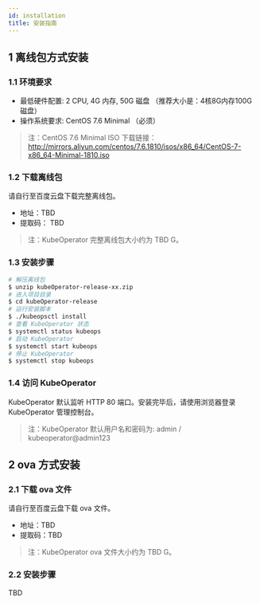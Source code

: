 ```yaml
---
id: installation
title: 安装指南
---
```


## 1 离线包方式安装

### 1.1 环境要求

-  最低硬件配置: 2 CPU, 4G 内存, 50G 磁盘 （推荐大小是：4核8G内存100G磁盘）
-  操作系统要求: CentOS 7.6 Minimal （必须）

> 注：CentOS 7.6 Minimal ISO 下载链接：http://mirrors.aliyun.com/centos/7.6.1810/isos/x86_64/CentOS-7-x86_64-Minimal-1810.iso

### 1.2 下载离线包

请自行至百度云盘下载完整离线包。

-  地址：TBD
-  提取码： TBD 

> 注：KubeOperator 完整离线包大小约为 TBD G。

### 1.3 安装步骤

``` bash
# 解压离线包
$ unzip kubeOperator-release-xx.zip
# 进入项目目录
$ cd kubeOperator-release
# 运行安装脚本
$ ./kubeopsctl install
# 查看 KubeOperator 状态
$ systemctl status kubeops
# 启动 KubeOperator 
$ systemctl start kubeops
# 停止 KubeOperator 
$ systemctl stop kubeops
```

### 1.4 访问 KubeOperator

KubeOperator 默认监听 HTTP 80 端口。安装完毕后，请使用浏览器登录 KubeOperator 管理控制台。

> 注：KubeOperator 默认用户名和密码为: admin / kubeoperator@admin123

## 2 ova 方式安装

### 2.1 下载 ova 文件

请自行至百度云盘下载 ova 文件。

-  地址：TBD
-  提取码：TBD 

> 注：KubeOperator ova 文件大小约为 TBD G。

### 2.2 安装步骤

TBD

